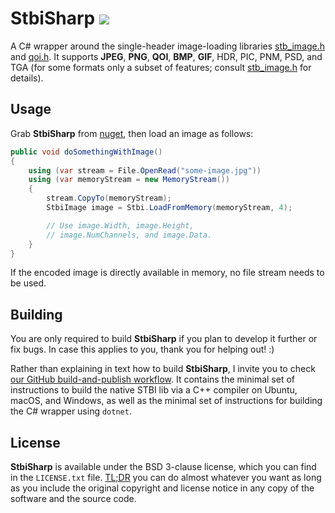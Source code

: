# StbiSharp ![](https://github.com/tom94/stbi-sharp/workflows/CI/badge.svg)

A C# wrapper around the single-header image-loading libraries [stb_image.h](https://github.com/nothings/stb/blob/master/stb_image.h) and [qoi.h](https://github.com/phoboslab/qoi/blob/master/qoi.h). It supports __JPEG__, __PNG__, __QOI__, __BMP__, __GIF__, HDR, PIC, PNM, PSD, and TGA (for some formats only a subset of features; consult [stb_image.h](https://github.com/nothings/stb/blob/master/stb_image.h) for details).

## Usage

Grab __StbiSharp__ from [nuget](https://www.nuget.org/packages/StbiSharp/), then load an image as follows:
```csharp
public void doSomethingWithImage()
{
    using (var stream = File.OpenRead("some-image.jpg"))
    using (var memoryStream = new MemoryStream())
    {
        stream.CopyTo(memoryStream);
        StbiImage image = Stbi.LoadFromMemory(memoryStream, 4);

        // Use image.Width, image.Height,
        // image.NumChannels, and image.Data.
    }
}
```
If the encoded image is directly available in memory, no file stream needs to be used.


## Building

You are only required to build __StbiSharp__ if you plan to develop it further or fix bugs. In case this applies to you, thank you for helping out! :)

Rather than explaining in text how to build __StbiSharp__, I invite you to check [our GitHub build-and-publish workflow](https://github.com/Tom94/stbi-sharp/blob/master/.github/workflows/main.yml). It contains the minimal set of instructions to build the native STBI lib via a C++ compiler on Ubuntu, macOS, and Windows, as well as the minimal set of instructions for building the C# wrapper using `dotnet`.


## License

__StbiSharp__ is available under the BSD 3-clause license, which you can find in the `LICENSE.txt` file. [TL;DR](https://tldrlegal.com/license/bsd-3-clause-license-(revised)) you can do almost whatever you want as long as you include the original copyright and license notice in any copy of the software and the source code.
